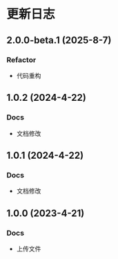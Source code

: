 # 更新日志

## 2.0.0-beta.1 (2025-8-7)

### Refactor

* 代码重构

## 1.0.2 (2024-4-22)

### Docs

* 文档修改

## 1.0.1 (2024-4-22)

### Docs

* 文档修改

## 1.0.0 (2023-4-21)

### Docs

* 上传文件

